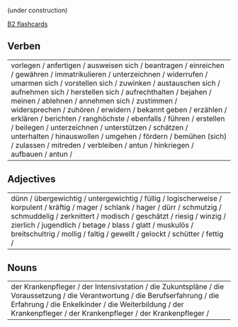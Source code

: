 (under construction)

[B2 flashcards](https://quizlet.com/kr/845071153/b2-flash-cards/?funnelUUID=aa3af2d3-988a-4b7a-8ebe-cbe990c9a420)

## Verben

<table><td>
vorlegen / anfertigen / ausweisen sich / beantragen / einreichen /  gewähren /  immatrikulieren /  unterzeichnen /  widerrufen /  umarmen sich /  vorstellen sich /  zuwinken /  austauschen sich /  aufnehmen sich /  herstellen sich /  aufrechthalten /  bejahen /  meinen /  ablehnen /  annehmen sich /  zustimmen /  widersprechen /  zuhören /  erwidern /  bekannt geben /  erzählen /  erklären /  berichten /  ranghöchste /  ebenfalls /  führen /  erstellen /  beilegen /  unterzeichnen /  unterstützen /  schätzen /  unterhalten /  hinauswollen /  umgehen /  fördern /  bemühen (sich) /  zulassen /  mitreden /  verbleiben /  antun /  hinkriegen /  aufbauen /  antun / 
</td></table>

## Adjectives

<table><td>
dünn / übergewichtig / untergewichtig / füllig / logischerweise / korpulent / kräftig / mager / schlank / hager / dürr / schmutzig / schmuddelig / zerknittert / modisch / geschätzt / riesig / winzig / zierlich / jugendlich / betage / blass / glatt / muskulös / breitschultrig / mollig / faltig / gewellt / gelockt / schütter / fettig /
</td></table>

## Nouns

<table><td>
der Krankenpfleger / der Intensivstation / die Zukuntspläne / die Voraussetzung / die Verantwortung / die Berufserfahrung / die Erfahrung / die Enkelkinder / die Weiterbildung / der Krankenpfleger / der Krankenpfleger / der Krankenpfleger /
</td></table>

